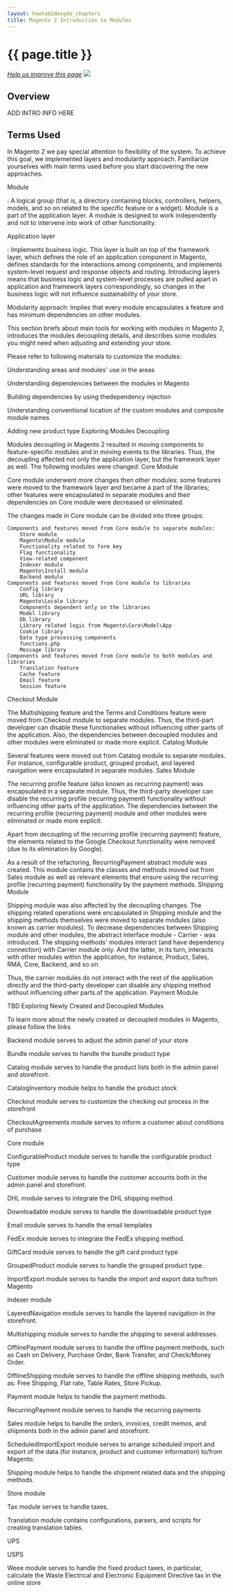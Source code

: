 ```yaml
---
layout: howtom2devgde_chapters
title: Magento 2 Introduction to Modules
---
```

 
<h1 id="m2arch-module-intro">{{ page.title }}</h1>

<p><a href="{{ site.githuburl }}m2devgde/arch/____.md" target="_blank"><em>Help us improve this page</em></a>&nbsp;<img src="{{ site.baseurl }}common/images/newWindow.gif"/></p>

<h2 id="arch-modules-overview">Overview</h2>
ADD INTRO INFO HERE

<h2 id="arch-modules-terms">Terms Used</h2>

In Magento 2 we pay special attention to flexibility of the system. To achieve this goal, we implemented layers and modularity approach. Familiarize yourselves with main terms used before you start discovering the new approaches.

Module

:	A logical group (that is, a directory containing blocks, controllers, helpers, models, and so on related to the specific feature or a widget). Module is a part of the application layer. A module is designed to work independently and not to intervene into work of other functionality.

Application layer

: Implements business logic. This layer is built on top of the framework layer, which defines the role of an application component in Magento, defines standards for the interactions among components, and implements system-level request and response objects and routing. Introducing layers means that business logic and system-level processes are pulled apart in application and framework layers correspondingly, so changes in the business logic will not influence sustainability of your store.

Modularity approach: Implies that every module encapsulates a feature and has minimum dependencies on other modules.

This section briefs about main tools for working with modules in Magento 2, introduces the modules decoupling details, and describes some modules you might need when adjusting and extending your store.

Please refer to following materials to customize the modules:

Understanding areas and modules' use in the areas

Understanding dependencies between the modules in Magento

Building dependencies by using thedependency injection

Understanding conventional location of the custom modules and composite module names

Adding new product type
Exploring Modules Decoupling

Modules decoupling in Magento 2 resulted in moving components to feature-specific modules and in moving events to the libraries. Thus, the decoupling affected not only the application layer, but the framework layer as well. The following modules were changed:
Core Module

Core module underwent more changes then other modules: some features were moved to the framework layer and became a part of the libraries; other features were encapsulated in separate modules and their dependencies on Core module were decreased or eliminated.

The changes made in Core module can be divided into three groups:

    Components and features moved from Core module to separate modules:
        Store module
        Magento\Module module
        Functionality related to form key
        Flag functionality
        View-related component
        Indexer module
        Magento\Install module
        Backend module
    Components and features moved from Core module to libraries
        Config library
        URL library
        Magento\Locale library
        Components dependent only on the libraries
        Model library
        Db library
        Library related logic from Magento\Core\Model\App
        Cookie library
        Data type processing components
        functions.php
        Message library
    Components and features moved from Core module to both modules and libraries
        Translation feature
        Cache feature
        Email feature
        Session feature

Checkout Module

The Multishipping feature and the Terms and Conditions feature were moved from Checkout module to separate modules. Thus, the third-part developer can disable these functionalies without influencing other parts of the application. Also, the dependencies between decoupled modules and other modules were eliminated or made more explicit.
Catalog Module

Several features were moved out from Catalog module to separate modules. For instance, configurable product, grouped product, and layered navigation were encapsulated in separate modules.
Sales Module

The recurring profile feature (also known as recurring payment) was encapsulated in a separate module. Thus, the third-party developer can disable the recurring profile (recurring payment) functionality without influencing other parts of the application. The dependencies between the recurring profile (recurring payment) module and other modules were eliminated or made more explicit.

Apart from decoupling of the recurring profile (recurring payment) feature, the elements related to the Google Checkout functionality were removed (due to its elimination by Google).

As a result of the refactoring, RecurringPayment abstract module was created. This module contains the classes and methods moved out from Sales module as well as relevant elements that ensure using the recurring profile (recurring payment) functionality by the payment methods.
Shipping Module

Shipping module was also affected by the decoupling changes. The shipping related operations were encapsulated in Shipping module and the shipping methods themselves were moved to separate modules (also known as carrier modules). To decrease dependencies between Shipping module and other modules, the abstract interface module - Carrier - was introduced. The shipping methods' modules interact (and have dependency connection) with Carrier module only. And the latter, in its turn, interacts with other modules within the application, for instance, Product, Sales, RMA, Core, Backend, and so on.

Thus, the carrier modules do not interact with the rest of the application directly and the third-party developer can disable any shipping method without influencing other parts of the application.
Payment Module

TBD
Exploring Newly Created and Decoupled Modules

To learn more about the newly created or decoupled modules in Magento, please follow the links

Backend module serves to adjust the admin panel of your store

Bundle module serves to handle the bundle product type

Catalog module serves to handle the product lists both in the admin panel and storefront.

CatalogInventory module helps to handle the product stock

Checkout module serves to customize the checking out process in the storefront

CheckoutAgreements module serves to inform a customer about conditions of purchase

Core module

ConfigurableProduct module serves to handle the configurable product type

Customer module serves to handle the customer accounts both in the admin panel and storefront.

DHL module serves to integrate the DHL shipping method.

Downloadable module serves to handle the downloadable product type

Email module serves to handle the email templates

FedEx module serves to integrate the FedEx shipping method.

GiftCard module serves to handle the gift card product type

GroupedProduct module serves to handle the grouped product type.

ImportExport module serves to handle the import and export data to/from Magento

Indexer module

LayeredNavigation module serves to handle the layered navigation in the storefront.

Multishipping module serves to handle the shipping to several addresses.

OfflinePayment module serves to handle the offline payment methods, such as Cash on Delivery, Purchase Order, Bank Transfer, and Check/Money Order.

OfflineShipping module serves to handle the offline shipping methods, such as: Free Shipping, Flat rate, Table Rates, Store Pickup.

Payment module helps to handle the payment methods.

RecurringPayment module serves to handle the recurring payments

Sales module helps to handle the orders, invoices, credit memos, and shipments both in the admin panel and storefront.

ScheduledImportExport module serves to arrange scheduled import and export of the data (for instance, product and customer information) to/from Magento.

Shipping module helps to handle the shipment related data and the shipping methods.

Store module

Tax module serves to handle taxes.

Translation module contains configurations, parsers, and scripts for creating translation tables.

UPS

USPS

Weee module serves to handle the fixed product taxes, in particular, calculate the Waste Electrical and Electronic Equipment Directive tax in the online store
